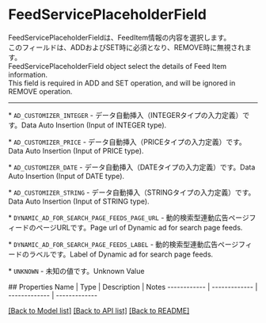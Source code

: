 # FeedServicePlaceholderField

<div lang=\"ja\">FeedServicePlaceholderFieldは、FeedItem情報の内容を選択します。<br> このフィールドは、ADDおよびSET時に必須となり、REMOVE時に無視されます。</div> <div lang=\"en\">FeedServicePlaceholderField object select the details of Feed Item information.<br> This field is required in ADD and SET operation, and will be ignored in REMOVE operation.</div> <hr> <p>* <code>AD_CUSTOMIZER_INTEGER</code> - <span lang=\"ja\">データ自動挿入（INTEGERタイプの入力定義）です。</span><span lang=\"en\">Data Auto Insertion (Input of INTEGER type).</span></p> <p>* <code>AD_CUSTOMIZER_PRICE</code> - <span lang=\"ja\">データ自動挿入（PRICEタイプの入力定義）です。</span><span lang=\"en\">Data Auto Insertion (Input of PRICE type).</span></p> <p>* <code>AD_CUSTOMIZER_DATE</code> - <span lang=\"ja\">データ自動挿入（DATEタイプの入力定義）です。</span><span lang=\"en\">Data Auto Insertion (Input of DATE type).</span></p> <p>* <code>AD_CUSTOMIZER_STRING</code> - <span lang=\"ja\">データ自動挿入（STRINGタイプの入力定義）です。</span><span lang=\"en\">Data Auto Insertion (Input of STRING type).</span></p> <p>* <code>DYNAMIC_AD_FOR_SEARCH_PAGE_FEEDS_PAGE_URL</code> - <span lang=\"ja\">動的検索型連動広告ページフィードのページURLです。</span><span lang=\"en\">Page url of Dynamic ad for search page feeds.</span></p> <p>* <code>DYNAMIC_AD_FOR_SEARCH_PAGE_FEEDS_LABEL</code> - <span lang=\"ja\">動的検索型連動広告ページフィードのラベルです。</span><span lang=\"en\">Label of Dynamic ad for search page feeds.</span></p> <p>* <code>UNKNOWN</code> - <span lang=\"ja\">未知の値です。</span><span lang=\"en\">Unknown Value</span></p> 
## Properties
Name | Type | Description | Notes
------------ | ------------- | ------------- | -------------

[[Back to Model list]](../README.md#documentation-for-models) [[Back to API list]](../README.md#documentation-for-api-endpoints) [[Back to README]](../README.md)


